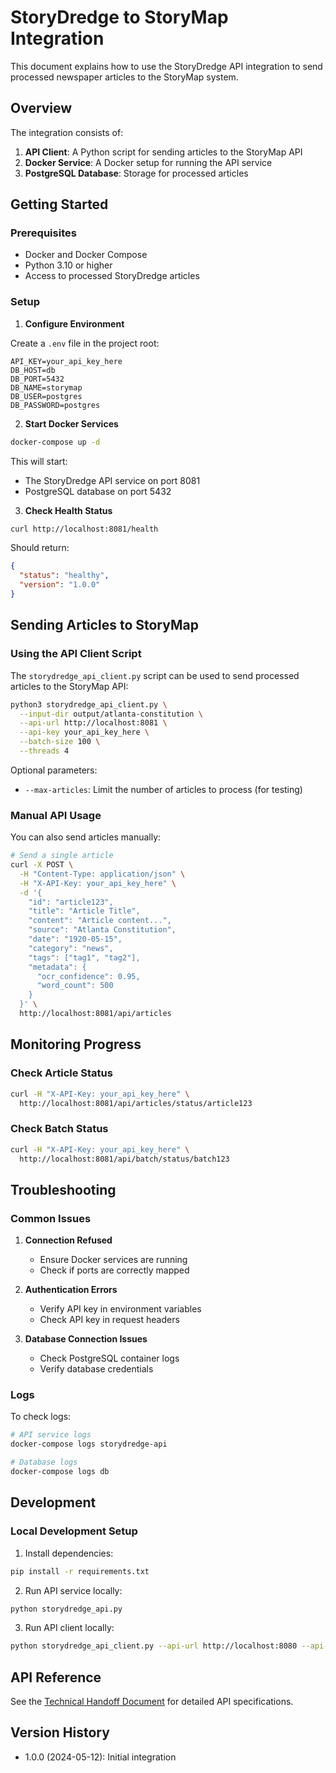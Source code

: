 # StoryDredge to StoryMap Integration

This document explains how to use the StoryDredge API integration to send processed newspaper articles to the StoryMap system.

## Overview

The integration consists of:
1. **API Client**: A Python script for sending articles to the StoryMap API
2. **Docker Service**: A Docker setup for running the API service
3. **PostgreSQL Database**: Storage for processed articles

## Getting Started

### Prerequisites
- Docker and Docker Compose
- Python 3.10 or higher
- Access to processed StoryDredge articles

### Setup

1. **Configure Environment**

Create a `.env` file in the project root:
```
API_KEY=your_api_key_here
DB_HOST=db
DB_PORT=5432
DB_NAME=storymap
DB_USER=postgres
DB_PASSWORD=postgres
```

2. **Start Docker Services**

```bash
docker-compose up -d
```

This will start:
- The StoryDredge API service on port 8081
- PostgreSQL database on port 5432

3. **Check Health Status**

```bash
curl http://localhost:8081/health
```

Should return:
```json
{
  "status": "healthy",
  "version": "1.0.0"
}
```

## Sending Articles to StoryMap

### Using the API Client Script

The `storydredge_api_client.py` script can be used to send processed articles to the StoryMap API:

```bash
python3 storydredge_api_client.py \
  --input-dir output/atlanta-constitution \
  --api-url http://localhost:8081 \
  --api-key your_api_key_here \
  --batch-size 100 \
  --threads 4
```

Optional parameters:
- `--max-articles`: Limit the number of articles to process (for testing)

### Manual API Usage

You can also send articles manually:

```bash
# Send a single article
curl -X POST \
  -H "Content-Type: application/json" \
  -H "X-API-Key: your_api_key_here" \
  -d '{
    "id": "article123",
    "title": "Article Title",
    "content": "Article content...",
    "source": "Atlanta Constitution",
    "date": "1920-05-15",
    "category": "news",
    "tags": ["tag1", "tag2"],
    "metadata": {
      "ocr_confidence": 0.95,
      "word_count": 500
    }
  }' \
  http://localhost:8081/api/articles
```

## Monitoring Progress

### Check Article Status

```bash
curl -H "X-API-Key: your_api_key_here" \
  http://localhost:8081/api/articles/status/article123
```

### Check Batch Status

```bash
curl -H "X-API-Key: your_api_key_here" \
  http://localhost:8081/api/batch/status/batch123
```

## Troubleshooting

### Common Issues

1. **Connection Refused**
   - Ensure Docker services are running
   - Check if ports are correctly mapped

2. **Authentication Errors**
   - Verify API key in environment variables
   - Check API key in request headers

3. **Database Connection Issues**
   - Check PostgreSQL container logs
   - Verify database credentials

### Logs

To check logs:

```bash
# API service logs
docker-compose logs storydredge-api

# Database logs
docker-compose logs db
```

## Development

### Local Development Setup

1. Install dependencies:
```bash
pip install -r requirements.txt
```

2. Run API service locally:
```bash
python storydredge_api.py
```

3. Run API client locally:
```bash
python storydredge_api_client.py --api-url http://localhost:8080 --api-key test_api_key --input-dir output/test
```

## API Reference

See the [Technical Handoff Document](TECHNICAL_HANDOFF.md) for detailed API specifications.

## Version History

- 1.0.0 (2024-05-12): Initial integration 